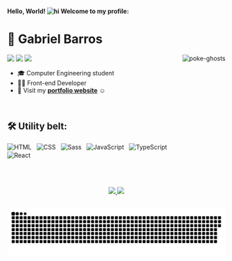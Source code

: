 #### Hello, World! <img alt="hi" height="20" src="https://raw.githubusercontent.com/kaueMarques/kaueMarques/master/hi.gif"> Welcome to my profile:
# 🤠 Gabriel Barros 
  
  <img align="right" alt="poke-ghosts" height="250" src="https://c.tenor.com/0c728qn5y6cAAAAi/gengar-pokemon.gif">
  
  <a href = "mailto:gc.barros81@gmail.com"><img height="25" src="https://img.shields.io/badge/Gmail-D14836?style=for-the-badge&logo=gmail&logoColor=white" target="_blank"></a>
  <a href="https://www.linkedin.com/in/gabriel-b-526ab7127/" target="_blank"><img height="25" src="https://img.shields.io/badge/-LinkedIn-%230077B5?style=for-the-badge&logo=linkedin&logoColor=white" target="_blank"></a>
  <a href="https://instagram.com/gabri.elbarros/" target="_blank"><img height="25" src="https://img.shields.io/badge/-Instagram-%23E4405F?style=for-the-badge&logo=instagram&logoColor=white" target="_blank"></a>
  
* 🎓 Computer Engineering student
* 👨‍💻 Front-end Developer
* 💚 Visit my <a href="https://www.barrosdev.com.br/" target="_blank"><b>portfolio website</b></a> ☺

<br>

## 🛠️ Utility belt:
<div style="display: inline_block">

  <img align="center" alt="HTML" width="30" src="https://cdn.jsdelivr.net/gh/devicons/devicon/icons/html5/html5-original.svg">&nbsp;&nbsp;
  <img align="center" alt="CSS" width="30" src="https://cdn.jsdelivr.net/gh/devicons/devicon/icons/css3/css3-original.svg">&nbsp;&nbsp;
  <img align="center" alt="Sass" width="30" src="https://cdn.jsdelivr.net/gh/devicons/devicon/icons/sass/sass-original.svg">&nbsp;&nbsp;
  <img align="center" alt="JavaScript" width="30" src="https://cdn.jsdelivr.net/gh/devicons/devicon/icons/javascript/javascript-original.svg">&nbsp;&nbsp;
  <img align="center" alt="TypeScript" width="30" src="https://cdn.jsdelivr.net/gh/devicons/devicon/icons/typescript/typescript-original.svg">&nbsp;&nbsp;
  <img align="center" alt="React" width="30" src="https://cdn.jsdelivr.net/gh/devicons/devicon/icons/react/react-original.svg">&nbsp;&nbsp;

</div><br><br>



<br>

<div align="center">
  <a href="https://github.com/gc-barros">
  <img height="160em" src="https://github-readme-stats.vercel.app/api?username=gc-barros&show_icons=true&theme=jolly&include_all_commits=true&count_private=true"/>
  <img height="160em" src="https://github-readme-stats.vercel.app/api/top-langs/?username=gc-barros&layout=compact&langs_count=7&theme=jolly"/>
</div>
  
##
  
<div align="center">
 
  ![Snake animation](https://github.com/gc-barros/gc-barros/blob/output/github-contribution-grid-snake.svg)
 
</div>
